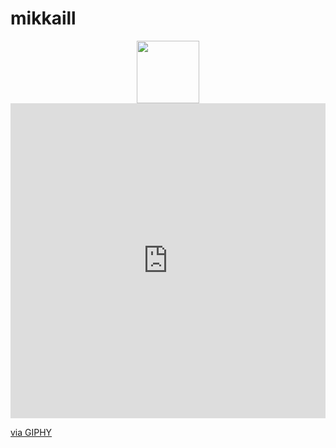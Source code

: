 # mikkaill

<div id="header" align="center">
  <img src="https://giphy.com/embed/1sgetPM00wWqJpVUTl" width="100"/>
</div>



<div style="width:100%;height:0;padding-bottom:100%;position:relative;"><iframe src="https://giphy.com/embed/1sgetPM00wWqJpVUTl" width="100%" height="100%" style="position:absolute" frameBorder="0" class="giphy-embed" allowFullScreen></iframe></div><p><a href="https://giphy.com/stickers/purwadhikaschool-coding-programming-purwadhika-1sgetPM00wWqJpVUTl">via GIPHY</a></p>
